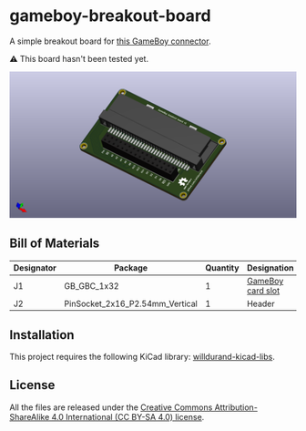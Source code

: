 # gameboy-breakout-board

A simple breakout board for [this GameBoy connector](https://www.aliexpress.com/item/32832493101.html).

:warning: This board hasn't been tested yet.

![](./docs/gameboy-breakout-board.png)

## Bill of Materials

| Designator | Package                         | Quantity | Designation                                                           |
| ---------- | ------------------------------- | -------- | --------------------------------------------------------------------- |
| J1         | GB_GBC_1x32                     | 1        | [GameBoy card slot](https://www.aliexpress.com/item/32832493101.html) |
| J2         | PinSocket_2x16_P2.54mm_Vertical | 1        | Header                                                                |

## Installation

This project requires the following KiCad library:
[willdurand-kicad-libs](https://github.com/willdurand/willdurand-kicad-libs).

## License

All the files are released under the [Creative Commons Attribution-ShareAlike 4.0 International (CC BY-SA 4.0) license](https://creativecommons.org/licenses/by-sa/4.0/).
